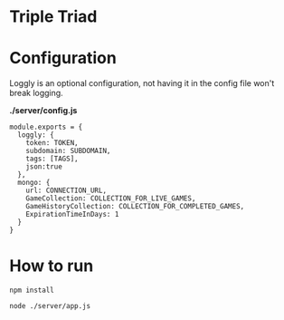 # Triple Triad

# Configuration
Loggly is an optional configuration, not having it in the config file won't
break logging.

**./server/config.js**
```
module.exports = {
  loggly: {
    token: TOKEN,
    subdomain: SUBDOMAIN,
    tags: [TAGS],
    json:true
  },
  mongo: {
    url: CONNECTION_URL,
    GameCollection: COLLECTION_FOR_LIVE_GAMES,
    GameHistoryCollection: COLLECTION_FOR_COMPLETED_GAMES,
    ExpirationTimeInDays: 1
  }
}
```

# How to run
```npm install```

```node ./server/app.js```
